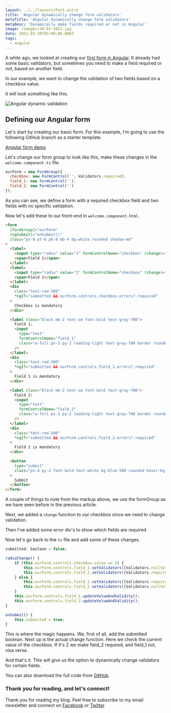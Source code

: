 ```yaml
---
layout: ../../layouts/Post.astro
title: 'Angular dynamically change form validators'
metaTitle: 'Angular dynamically change form validators'
metaDesc: 'Dynamically make fields required or not in Angular'
image: /images/30-03-2021.jpg
date: 2021-03-30T03:00:00.000Z
tags:
  - angular
---
```


A while ago, we looked at creating our [first form in Angular](https://daily-dev-tips.com/posts/reactive-forms-in-angular-the-way-to-go/).
It already had some basic validators, but sometimes you need to make a field required or not, based on another field.

In our example, we want to change the validation of two fields based on a checkbox value.

It will look something like this.

![Angular dynamic validation](https://cdn.hashnode.com/res/hashnode/image/upload/v1616742411736/JQqDaHXWh.gif)

## Defining our Angular form

Let's start by creating our basic form. For this example, I'm going to use the following GitHub branch as a starter template.

[Angular form demo](https://github.com/rebelchris/angular-starter-demo/tree/feature/form)

Let's change our form group to look like this, make these changes in the `welcome.component.ts` file.

```js
ourForm = new FormGroup({
  checkbox: new FormControl('', Validators.required),
  field_1: new FormControl(''),
  field_2: new FormControl('')
});
```

As you can see, we define a form with a required checkbox field and two fields with no specific validation.

Now let's add these to our front-end in `welcome.component.html`.

```html
<form
  [formGroup]="ourForm"
  (ngSubmit)="onSubmit()"
  class="px-8 pt-6 pb-8 mb-4 bg-white rounded shadow-md"
>
  <label>
    <input type="radio" value="1" formControlName="checkbox" (change)="radioChange()" />
    <span>Field 1</span>
  </label>
  <label>
    <input type="radio" value="2" formControlName="checkbox" (change)="radioChange()" />
    <span>Field 2</span>
  </label>
  <div
    class="text-red-500"
    *ngIf="submitted && ourForm.controls.checkbox.errors?.required"
  >
    Checkbox is mandatory
  </div>

  <label class="block mb-2 text-sm font-bold text-gray-700">
    Field 1:
    <input
      type="text"
      formControlName="field_1"
      class="w-full px-3 py-2 leading-tight text-gray-700 border rounded shadow appearance-none focus:outline-none focus:shadow-outline"
    />
  </label>
  <div
    class="text-red-500"
    *ngIf="submitted && ourForm.controls.field_1.errors?.required"
  >
    Field 1 is mandatory
  </div>

  <label class="block mb-2 text-sm font-bold text-gray-700">
    Field 2:
    <input
      type="text"
      formControlName="field_2"
      class="w-full px-3 py-2 leading-tight text-gray-700 border rounded shadow appearance-none focus:outline-none focus:shadow-outline"
    />
  </label>
  <div
    class="text-red-500"
    *ngIf="submitted && ourForm.controls.field_2.errors?.required"
  >
    Field 2 is mandatory
  </div>

  <button
    type="submit"
    class="px-4 py-2 font-bold text-white bg-blue-500 rounded hover:bg-blue-700 focus:outline-none focus:shadow-outline"
  >
    Submit
  </button>
</form>
```

A couple of things to note from the markup above, we use the formGroup as we have seen before in the previous article.

Next, we added a `change` function to our checkbox since we need to change validation.

Then I've added some error div's to show which fields are required.

Now let's go back to the `ts` file and add some of these changes.

```js
submitted: boolean = false;

radioChange() {
	if (this.ourForm.controls.checkbox.value == 2) {
		this.ourForm.controls.field_1.setValidators([Validators.nullValidator]);
		this.ourForm.controls.field_2.setValidators([Validators.required]);
	} else {
		this.ourForm.controls.field_1.setValidators([Validators.required]);
		this.ourForm.controls.field_2.setValidators([Validators.nullValidator]);
	}
	this.ourForm.controls.field_1.updateValueAndValidity();
	this.ourForm.controls.field_2.updateValueAndValidity();
}

onSubmit() {
	this.submitted = true;
}
```

This is where the magic happens. We, first of all, add the submitted boolean.
Next up is the actual change function. Here we check the current value of the checkbox.
If it's 2 we make field_2 required, and field_1 not, visa versa.

And that's it. This will give us the option to dynamically change validators for certain fields.

You can also download the full code from [GitHub](https://github.com/rebelchris/angular-starter-demo/tree/feature/form-dynamic-validation).

### Thank you for reading, and let's connect!

Thank you for reading my blog. Feel free to subscribe to my email newsletter and connect on [Facebook](https://www.facebook.com/DailyDevTipsBlog) or [Twitter](https://twitter.com/DailyDevTips1)
